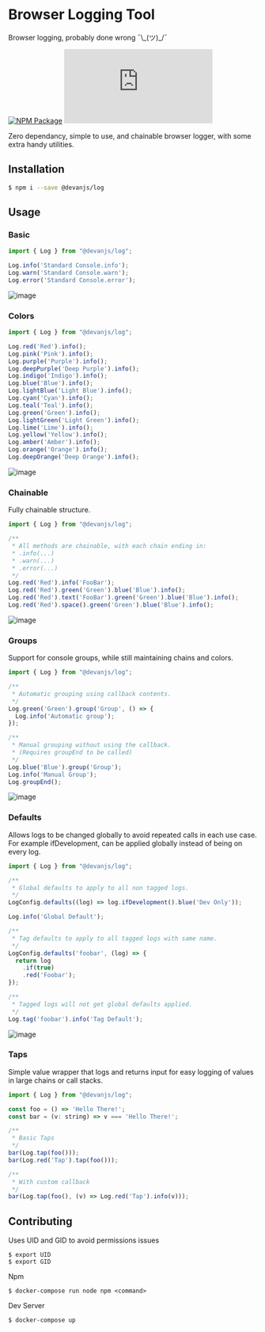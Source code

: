 # Browser Logging Tool
Browser logging, probably done wrong ¯\\\_(ツ)\_/¯

[![NPM Package](https://img.shields.io/npm/v/@devanjs/log)](https://www.npmjs.com/package/@devanjs/log)
[![Package Size](https://img.shields.io/github/size/devan1011/simple-log/dist/index.js)](https://bundlephobia.com/package/@devanjs/log)

Zero dependancy, simple to use, and chainable browser logger, with some extra handy utilities.

## Installation
```sh
$ npm i --save @devanjs/log
```

## Usage
### Basic
```js
import { Log } from "@devanjs/log";

Log.info('Standard Console.info');
Log.warn('Standard Console.warn');
Log.error('Standard Console.error');
```
![image](https://user-images.githubusercontent.com/29194430/121779680-c1166200-cb94-11eb-8f71-6a8a60f25016.png)


### Colors
```js
import { Log } from "@devanjs/log";

Log.red('Red').info();
Log.pink('Pink').info();
Log.purple('Purple').info();
Log.deepPurple('Deep Purple').info();
Log.indigo('Indigo').info();
Log.blue('Blue').info();
Log.lightBlue('Light Blue').info();
Log.cyan('Cyan').info();
Log.teal('Teal').info();
Log.green('Green').info();
Log.lightGreen('Light Green').info();
Log.lime('Lime').info();
Log.yellow('Yellow').info();
Log.amber('Amber').info();
Log.orange('Orange').info();
Log.deepOrange('Deep Orange').info();
```
![image](https://user-images.githubusercontent.com/29194430/121779588-6846c980-cb94-11eb-9109-3b7b7f74462d.png)

### Chainable
Fully chainable structure.
```js
import { Log } from "@devanjs/log";

/**
 * All methods are chainable, with each chain ending in:
 * .info(...)
 * .warn(...)
 * .error(...)
 */
Log.red('Red').info('FooBar');
Log.red('Red').green('Green').blue('Blue').info();
Log.red('Red').text('FooBar').green('Green').blue('Blue').info();
Log.red('Red').space().green('Green').blue('Blue').info();
```
![image](https://user-images.githubusercontent.com/29194430/121779643-9fb57600-cb94-11eb-994d-42163228e141.png)

### Groups
Support for console groups, while still maintaining chains and colors.
```js
import { Log } from "@devanjs/log";

/**
 * Automatic grouping using callback contents.
 */
Log.green('Green').group('Group', () => {
  Log.info('Automatic group');
});

/**
 * Manual grouping without using the callback.
 * (Requires groupEnd to be called)
 */
Log.blue('Blue').group('Group');
Log.info('Manual Group');
Log.groupEnd();
```
![image](https://user-images.githubusercontent.com/29194430/121779655-ab08a180-cb94-11eb-900c-d0918931965b.png)

### Defaults
Allows logs to be changed globally to avoid repeated calls in each use case. For example ifDevelopment, can be applied globally instead of being on every
log.
```js
import { Log } from "@devanjs/log";

/**
 * Global defaults to apply to all non tagged logs.
 */
LogConfig.defaults((log) => log.ifDevelopment().blue('Dev Only'));

Log.info('Global Default');

/**
 * Tag defaults to apply to all tagged logs with same name.
 */
LogConfig.defaults('foobar', (log) => {
  return log
    .if(true)
    .red('Foobar');
});

/**
 * Tagged logs will not get global defaults applied.
 */
Log.tag('foobar').info('Tag Default');
```
![image](https://user-images.githubusercontent.com/29194430/121779670-b78cfa00-cb94-11eb-81ce-070b4b1a14fb.png)

### Taps
Simple value wrapper that logs and returns input for easy logging of
values in large chains or call stacks.
```js
import { Log } from "@devanjs/log";

const foo = () => 'Hello There!';
const bar = (v: string) => v === 'Hello There!';

/**
 * Basic Taps
 */
bar(Log.tap(foo()));
bar(Log.red('Tap').tap(foo()));

/**
 * With custom callback
 */
bar(Log.tap(foo(), (v) => Log.red('Tap').info(v)));
```

## Contributing
Uses UID and GID to avoid permissions issues
```
$ export UID
$ export GID
```

Npm
```
$ docker-compose run node npm <command>
```

Dev Server
```
$ docker-compose up
```
